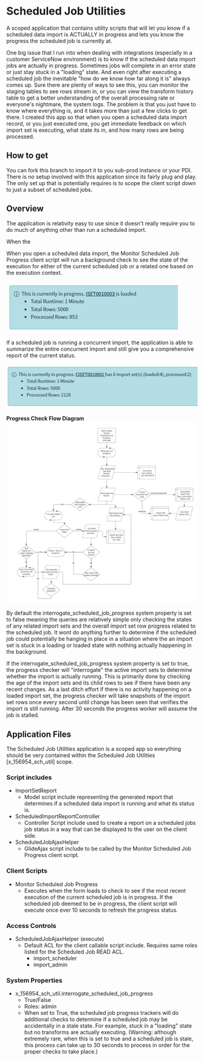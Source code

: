 

# Scheduled Job Utilities

A scoped application that contains utility scripts that will let you know if a scheduled data import is ACTUALLY in progress and lets you know the progress the scheduled job is currently at.

One big issue that I run into when dealing with integrations (especially in a customer ServiceNow environment)  is to know if the scheduled data import jobs are actually in progress. Sometimes jobs will complete in an error state or just stay stuck in a "loading" state. And even right after executing a scheduled job the inevitable "how do we know how far along it is" always comes up. 
Sure there are plenty of ways to see this, you can monitor the staging tables to see rows stream in, or you can view the transform history table to get a better understanding of the overall processing rate or everyone's nightmare, the system logs. 
The problem is that you just have to know where everything is, and it takes more than just a few clicks to get there. I created this app so that when you open a scheduled data import record, or you just executed one, you get immediate feedback on which import set is executing, what state its in, and how many rows are being processed.

## How to get
You can fork this branch to import it to you sub-prod instance or your PDI.
There is no setup involved with this application since its fairly plug and play. The only set up that is potentially requires is to scope the client script down to just a subset of scheduled jobs.

## Overview
The application is relativity easy to use since it doesn't really require you to do much of anything other than run a scheduled import.

When the 

When you open a scheduled data import, the Monitor Scheduled Job Progress client script will run a background check to see the state of the execution for either of the current scheduled job or a related one based on the execution context. 

![](Docs/ScheduledJobUtilImportSetprogress.png)

If a scheduled job is running a concurrent import, the application is able to summarize the entire concurrent import and still give you a comprehensive report of the current status.

![](Docs/ScheduledJobUtilConcurrentSetprogress.png)

**Progress Check Flow Diagram**
![](Docs/ScheduledJobUtilFlowDiagram.png)

By default the interrogate_scheduled_job_progress system property is set to false meaning the queries are relatively simple only checking the states of any related import sets and the overall import set row progress related to the scheduled job. It wont do anything further to determine if the scheduled job could potentially be hanging in place in a situation where the an import set is stuck in a loading or loaded state with nothing actually happening in the background.

If the interrogate_scheduled_job_progress  system property is set to true, the progress checker will "interrogate" the active import sets to determine whether the import is actually running. This is primarily done by checking the age of the import sets and its child rows to see if there have been any recent changes. As a last ditch effort if there is no activity happening on a loaded import set, the progress checker will take snapshots of the import set rows once every second until change has been seen that verifies the import is still running. After 30 seconds the progress worker will assume the job is stalled.

## Application Files
The Scheduled Job Utilities application is a scoped app so everything should be very contained within the Scheduled Job Utilities [x_156954_sch_util] scope.
### Script includes

 - ImportSetReport
	 - Model script include representing the generated report that determines if a scheduled data import is running and what its status is.
 - ScheduledImportReportController
	 - Controller Script include used to create a report on a scheduled jobs job status in a way that can be displayed to the user on the client side.
 - ScheduledJobAjaxHelper
	 - GlideAjax script include to be called by the Monitor Scheduled Job Progress client script.

### Client Scripts
 - Monitor Scheduled Job Progress
	 - Executes when the form loads to check to see if the most recent execution of the current scheduled job is in progress. If the scheduled job deemed to be in progress, the client script will execute once ever 10 seconds to refresh the progress status.

### Access Controls
 - ScheduledJobAjaxHelper (execute)
	 - Default ACL for the client callable script include. Requires same roles listed for the Scheduled Job READ ACL.
		 - import_scheduler
		 - import_admin

### System Properties
 - x_156954_sch_util.interrogate_scheduled_job_progress
	 - True/False
	 - Roles: admin
	 - When set to True, the scheduled job progress trackers will do additional checks to determine if a scheduled job may be accidentally in a stale state. For example, stuck in a "loading" state but no transforms are actually executing. (Warning: although extremely rare, when this is set to true and a scheduled job is stale, this process can take up to 30 seconds to process in order for the proper checks to take place.)
